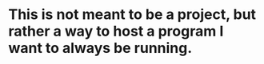 # This is not meant to be a project, but rather a way to host a program I want to always be running.
